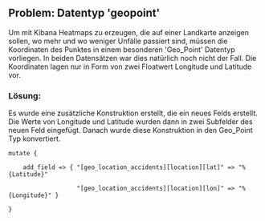 ## Problem: Datentyp 'geopoint'

Um mit Kibana Heatmaps zu erzeugen, die auf einer Landkarte anzeigen sollen, wo mehr und wo weniger Unfälle passiert sind, müssen die Koordinaten des Punktes in einem besonderen 'Geo_Point' Datentyp vorliegen. In beiden Datensätzen war dies natürlich noch nicht der Fall. Die Koordinaten lagen nur in Form von zwei Floatwert Longitude und Latitude vor.

### Lösung:

Es wurde eine zusätzliche Konstruktion erstellt, die ein neues Felds erstellt. Die Werte von Longitude und Latitude wurden dann in zwei Subfelder des neuen Feld eingefügt. Danach wurde diese Konstruktion in den Geo_Point Typ konvertiert.

`mutate {`

`    add_field => { "[geo_location_accidents][location][lat]" => "%{Latitude}"`

`                   "[geo_location_accidents][location][lon]" => "%{Longitude}" }`

`}`